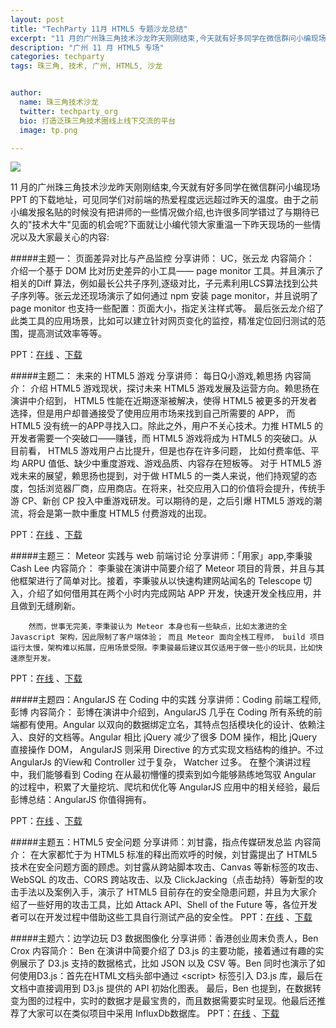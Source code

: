 ```yaml
---
layout: post
title: "TechParty 11月 HTML5 专题沙龙总结"
excerpt: "11 月的广州珠三角技术沙龙昨天刚刚结束,今天就有好多同学在微信群问小编现场 PPT 的下载地址，可见同学们对前端的热爱程度远远超过昨天的温度。由于之前小编发报名贴的时候没有把讲师的一些情况做介绍,也许很多同学错过了与期待已久的"技术大牛"见面的机会呢?下面就让小编代领大家重温一下昨天现场的一些情况以及大家最关心的内容"
description: "广州 11 月 HTML5 专场"
categories: techparty
tags: 珠三角, 技术, 广州, HTML5, 沙龙


author:
  name: 珠三角技术沙龙
  twitter: techparty_org
  bio: 打造泛珠三角技术圈线上线下交流的平台
  image: tp.png

---
```


![](http://ww1.sinaimg.cn/large/6907a9d0gw1emwlagpwhxj20zk0nsjxy.jpg)   

11 月的广州珠三角技术沙龙昨天刚刚结束,今天就有好多同学在微信群问小编现场 PPT 的下载地址，可见同学们对前端的热爱程度远远超过昨天的温度。由于之前小编发报名贴的时候没有把讲师的一些情况做介绍,也许很多同学错过了与期待已久的"技术大牛"见面的机会呢?下面就让小编代领大家重温一下昨天现场的一些情况以及大家最关心的内容:


#####主题一： 页面差异对比与产品监控
分享讲师： UC，张云龙
内容简介：
        介绍一个基于 DOM ⽐对历史差异的⼩工具—— page monitor 工具。并且演示了相关的Diff 算法，例如最长公共子序列,逐级对比，子元素利用LCS算法找到公共子序列等。张云龙还现场演示了如何通过 npm 安装 page monitor，并且说明了 page monitor 也支持一些配置：页面大小，指定关注样式等。
        最后张云龙介绍了此类工具的应用场景，比如可以建立针对网页变化的监控，精准定位回归测试的范围，提高测试效率等等。

PPT：[在线](http://www.jianggaowang.com/slides/28) 、[下载](http://jianggaowang.qiniudn.com/slides/uNeAjUDJQBTIWKiQzpLs8hDhoDUbQl.pdf)
  
  
#####主题二： 未来的 HTML5 游戏
分享讲师： 每日Q小游戏,赖思扬
内容简介：
        介绍 HTML5 游戏现状，探讨未来 HTML5 游戏发展及运营方向。赖思扬在演讲中介绍到， HTML5 性能在近期逐渐被解决，使得 HTML5 被更多的开发者选择，但是用户却普通接受了使用应用市场来找到自己所需要的 APP， 而 HTML5 没有统一的APP寻找入口。除此之外，用户不关心技术。力推 HTML5 的开发者需要一个突破口——赚钱，而 HTML5 游戏将成为 HTML5 的突破口。从目前看， HTML5 游戏用户占比提升，但是也存在许多问题， 比如付费率低、平均 ARPU 值低、缺少中重度游戏、游戏品质、内容存在短板等。
        对于 HTML5  游戏未来的展望，赖思扬也提到，对于做 HTML5 的一类人来说，他们持观望的态度，包括浏览器厂商，应用商店。在将来，社交应用入口的价值将会提升，传统手游 CP、新创 CP 投入中重游戏研发。可以期待的是，之后引爆 HTML5 游戏的潮流，将会是第一款中重度 HTML5 付费游戏的出现。 

PPT：[在线](http://www.jianggaowang.com/slides/28) 、[下载](http://jianggaowang.qiniudn.com/slides/uNeAjUDJQBTIWKiQzpLs8hDhoDUbQl.pdf)
  
  
#####主题三： Meteor 实践与 web 前端讨论
分享讲师：「用家」app,李秉骏  Cash Lee
内容简介：
        李秉骏在演讲中简要介绍了 Meteor 项目的背景，并且与其他框架进行了简单对比。接着，李秉骏从以快速构建网站闻名的 Telescope 切入，介绍了如何借用其在两个小时内完成网站 APP 开发，快速开发全栈应用，并且做到无缝刷新。

        然而，世事无完美，李秉骏认为 Meteor 本身也有一些缺点，比如太激进的全 Javascript 架构，因此限制了客户端体验； 而且 Meteor 面向全栈工程师， build 项目运行太慢，架构难以拓展，应用场景受限。李秉骏最后建议其仅适用于做一些小的玩具，比如快速原型开发。
PPT：[在线](http://www.jianggaowang.com/slides/28) 、[下载](http://jianggaowang.qiniudn.com/slides/uNeAjUDJQBTIWKiQzpLs8hDhoDUbQl.pdf)
  
  
#####主题四：AngularJS 在 Coding 中的实践
分享讲师：Coding 前端工程师,彭博
内容简介：
        彭博在演讲中介绍到，AngularJS 几乎在 Coding 所有系统的前端都有使用。Angular 以双向的数据绑定立名，其特点包括模块化的设计、依赖注入、良好的文档等。Angular 相比 jQuery 减少了很多 DOM 操作，相比 jQuery 直接操作 DOM， AngularJS 则采用 Directive 的方式实现文档结构的维护。不过AngularJs 的View和 Controller 过于复杂， Watcher 过多。
        在整个演讲过程中，我们能够看到 Coding 在从最初懵懂的摸索到如今能够熟练地驾驭 Angular 的过程中，积累了大量挖坑、爬坑和优化等 AngularJS 应用中的相关经验，最后彭博总结：AngularJS 你值得拥有。

PPT：[在线]() 、[下载]()
  
  
#####主题五：HTML5 安全问题
分享讲师：刘甘露，指点传媒研发总监
内容简介：
        在大家都忙于为 HTML5 标准的释出而欢呼的时候，刘甘露提出了 HTML5 技术在安全问题方面的顾虑。刘甘露从跨站脚本攻击、Canvas 等新标签的攻击、WebSQL 的攻击、CORS 跨站攻击、以及 ClickJacking（点击劫持）等新型的攻击手法以及案例入手，演示了 HTML5 目前存在的安全隐患问题，并且为大家介绍了一些好用的攻击工具，比如 Attack API、Shell of the Future 等，各位开发者可以在开发过程中借助这些工具自行测试产品的安全性。
PPT：[在线]() 、[下载]()
  

#####主题六：边学边玩 D3 数据图像化
分享讲师：香港创业周末负责人，Ben Crox
内容简介：
        Ben 在演讲中简要介绍了 D3.js 的主要功能，接着通过有趣的实例展示了 D3.js 支持的数据格式，比如 JSON 以及 CSV 等。Ben 同时也演示了如何使用D3.js：首先在HTML文档头部中通过 \<script\> 标签引入 D3.js 库，最后在文档中直接调用到 D3.js 提供的 API 初始化图表。
        最后，Ben 也提到，在数据转变为图的过程中，实时的数据才是最宝贵的，而且数据需要实时呈现。他最后还推荐了大家可以在类似项目中采用 InfluxDb数据库。
PPT：[在线]() 、[下载]()